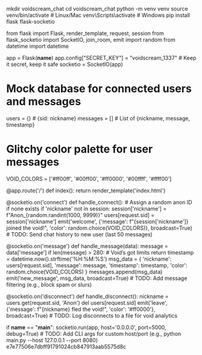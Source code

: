 mkdir voidscream_chat
cd voidscream_chat
python -m venv venv
source venv/bin/activate  # Linux/Mac
venv\Scripts\activate  # Windows
pip install flask flask-socketio


from flask import Flask, render_template, request, session
from flask_socketio import SocketIO, join_room, emit
import random
from datetime import datetime

app = Flask(__name__)
app.config["SECRET_KEY"] = "voidscream_1337"  # Keep it secret, keep it safe
socketio = SocketIO(app)

# Mock database for connected users and messages
users = {}  # {sid: nickname}
messages = []  # List of {nickname, message, timestamp}

# Glitchy color palette for user messages
VOID_COLORS = ['#ff00ff', '#00ff00', '#ff0000', '#00ffff', '#ffff00']

@app.route('/')
def index():
    return render_template('index.html')

@socketio.on('connect')
def handle_connect():
    # Assign a random anon ID if none exists
    if 'nickname' not in session:
        session['nickname'] = f"Anon_{random.randint(1000, 9999)}"
    users[request.sid] = session['nickname']
    emit('welcome', {'message': f"{session['nickname']} joined the void!", 'color': random.choice(VOID_COLORS)}, broadcast=True)
    # TODO: Send chat history to new user (last 50 messages)

@socketio.on('message')
def handle_message(data):
    message = data['message']
    if len(message) > 280:  # Void’s got limits
        return
    timestamp = datetime.now().strftime('%H:%M:%S')
    msg_data = {
        'nickname': users[request.sid],
        'message': message,
        'timestamp': timestamp,
        'color': random.choice(VOID_COLORS)
    }
    messages.append(msg_data)
    emit('new_message', msg_data, broadcast=True)
    # TODO: Add message filtering (e.g., block spam or slurs)

@socketio.on('disconnect')
def handle_disconnect():
    nickname = users.get(request.sid, 'Anon')
    del users[request.sid]
    emit('leave', {'message': f"{nickname} fled the void!", 'color': '#ff0000'}, broadcast=True)
    # TODO: Log disconnects to a file for void analytics

if __name__ == "__main__":
    socketio.run(app, host='0.0.0.0', port=5000, debug=True)
    # TODO: Add CLI args for custom host/port (e.g., python main.py --host 127.0.0.1 --port 8080)
e7e77506e7dbff91791024cb847913aab5575d8c